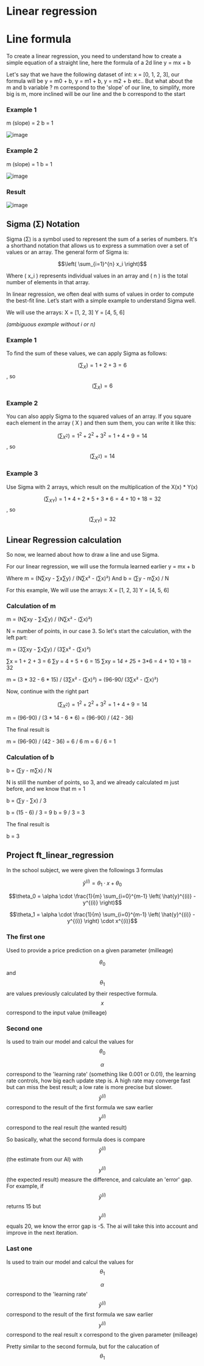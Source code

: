 # Linear regression

# Line formula

To create a linear regression, you need to understand how to create a simple equation of a straight line, here the formula of a 2d line
y = mx + b

Let's say that we have the following dataset of int: x = [0, 1, 2, 3], our formula will be y = m0 + b, y = m1 + b, y = m2 + b etc..
But what about the m and b variable ? m correspond to the 'slope' of our line, to simplify, more big is m, more inclined will be our line and the b correspond to the start 
### Example 1 

m (slope) = 2
b = 1

![image](https://i.postimg.cc/XN9Cn3fS/Screenshot-2025-04-25-022729.png)


### Example 2

m (slope) = 1
b = 1

![image](https://i.postimg.cc/rFctmbjd/Screenshot-2025-04-25-022934.png)

### Result

![image](https://i.postimg.cc/0y1xPR03/Screenshot-2025-04-25-023739.png)

## Sigma (Σ) Notation

Sigma (Σ) is a symbol used to represent the sum of a series of numbers. It's a shorthand notation that allows us to express a summation over a set of values or an array. The general form of Sigma is:

$$\left( \sum_{i=1}^{n} x_i \right)$$

Where \( x_i \) represents individual values in an array and \( n \) is the total number of elements in that array.

In linear regression, we often deal with sums of values in order to compute the best-fit line. Let’s start with a simple example to understand Sigma well.

We will use the arrays:
X = [1, 2, 3]
Y = [4, 5, 6]

_(ambiguous example without i or n)_

### Example 1

To find the sum of these values, we can apply Sigma as follows:

$$\left( \sum_{X} \right) = 1 + 2 + 3 = 6$$ , so $$\left( \sum_{X} \right) = 6$$

### Example 2

You can also apply Sigma to the squared values of an array. If you square each element in the array \( X \) and then sum them, you can write it like this:

$$\left( \sum_{X^2} \right) = 1^2 + 2^2 + 3^2 = 1 + 4 + 9 = 14$$ , so $$\left( \sum_{X^2} \right) = 14$$

### Example 3

Use Sigma with 2 arrays, which result on the multiplication of the X(x) * Y(x)

$$\left( \sum_{XY} \right) = 1 * 4 + 2 * 5 + 3 * 6 = 4 + 10 + 18 = 32$$ , so $$\left( \sum_{XY} \right) = 32$$

## Linear Regression calculation

So now, we learned about how to draw a line and use Sigma.

For our linear regression, we will use the formula learned earlier 
y = mx + b

Where 
m = (N∑xy - ∑x∑y) / (N∑x² - (∑x)²)
And
b = (∑y - m∑x) / N

For this example, We will use the arrays:
X = [1, 2, 3]
Y = [4, 5, 6]

### Calculation of m

m = (N∑xy - ∑x∑y) / (N∑x² - (∑x)²)

N = number of points, in our case 3.
So let's start the calculation, with the left part:

m = (3∑xy - ∑x∑y) / (3∑x² - (∑x)²)

∑x = 1 + 2 + 3 = 6
∑y = 4 + 5 + 6 = 15
∑xy = 1*4 + 2*5 + 3*6 = 4 + 10 + 18 = 32

m = (3 * 32 - 6 * 15) / (3∑x² - (∑x)²) = (96-90/ (3∑x² - (∑x)²)

Now, continue with the right part

$$\left( \sum_{X^2} \right) = 1^2 + 2^2 + 3^2 = 1 + 4 + 9 = 14$$

m = (96-90) / (3 * 14 - 6 * 6) = (96-90) / (42 - 36)

The final result is

m = (96-90) / (42 - 36) = 6 / 6
m = 6 / 6 = 1

### Calculation of b

b = (∑y - m∑x) / N

N is still the number of points, so 3, and we already calculated m just before, and we know that m = 1

b = (∑y - ∑x) / 3

b = (15 - 6) / 3 = 9
b = 9 / 3 = 3

The final result is

b = 3

## Project ft_linear_regression

In the school subject, we were given the followings 3 formulas

$$\hat{y}^{(i)} = \theta_1 \cdot x + \theta_0$$

$$\theta_0 = \alpha \cdot \frac{1}{m} \sum_{i=0}^{m-1} \left( \hat{y}^{(i)} - y^{(i)} \right)$$

$$\theta_1 = \alpha \cdot \frac{1}{m} \sum_{i=0}^{m-1} \left( \hat{y}^{(i)} - y^{(i)} \right) \cdot x^{(i)}$$

### The first one
Used to provide a price prediction on a given parameter (milleage)

$$\theta_0$$ and $$\theta_1$$ are values previously calculated by their respective formula.
$$x$$ correspond to the input value (milleage)

### Second one
Is used to train our model and calcul the values for $$\theta_0$$

$$\alpha$$ correspond to the 'learning rate' (something like 0.001 or 0.01), the learning rate controls, how big each update step is. A high rate may converge fast but can miss the best result; a low rate is more precise but slower.
$$\hat{y}^{(i)}$$ correspond to the result of the first formula we saw earlier
$$y^{(i)}$$ correspond to the real result (the wanted result)

So basically, what the second formula does is compare $$\hat{y}^{(i)}$$ (the estimate from our AI) with $$y^{(i)}$$ (the expected result) measure the difference, and calculate an 'error' gap. For example, if $$\hat{y}^{(i)}$$ returns 15 but $$y^{(i)}$$ equals 20, we know the error gap is -5. The ai will take this into account and improve in the next iteration.

### Last one
Is used to train our model and calcul the values for $$\theta_1$$

$$\alpha$$ correspond to the 'learning rate'
$$\hat{y}^{(i)}$$ correspond to the result of the first formula we saw earlier
$$y^{(i)}$$ correspond to the real result
x correspond to the given parameter (milleage)

Pretty similar to the second formula, but for the calucation of $$\theta_1$$